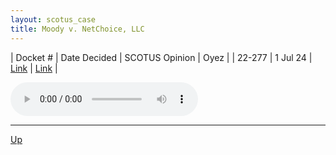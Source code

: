 ```yaml
---
layout: scotus_case
title: Moody v. NetChoice, LLC
---
```


| Docket # | Date Decided | SCOTUS Opinion | Oyez |
| 22-277 | 1 Jul 24 | [Link](https://www.supremecourt.gov/opinions/23pdf/603us1r58_8mj9.pdf) | [Link](https://www.oyez.org/cases/2023/22-277) |

<audio controls>
   <source src='./resources/22-277.mp3' type='audio/mpeg'>
</audio>

<object data='./resources/22-277.pdf' type='application/pdf'></object>

---

[Up](./README.md)
